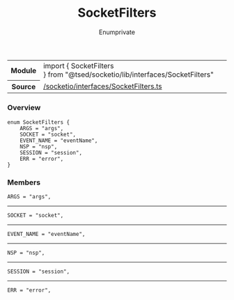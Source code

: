 
<header class="symbol-info-header"><h1 id="socketfilters">SocketFilters</h1><label class="symbol-info-type-label enum">Enum</label><label class="api-type-label private" title="private">private</label></header>
<!-- summary -->
<section class="symbol-info"><table class="is-full-width"><tbody><tr><th>Module</th><td><div class="lang-typescript"><span class="token keyword">import</span> { SocketFilters }&nbsp;<span class="token keyword">from</span>&nbsp;<span class="token string">"@tsed/socketio/lib/interfaces/SocketFilters"</span></div></td></tr><tr><th>Source</th><td><a href="https://github.com/Romakita/ts-express-decorators/blob/v4.9.0/src//socketio/interfaces/SocketFilters.ts#L0-L0">/socketio/interfaces/SocketFilters.ts</a></td></tr></tbody></table></section>
<!-- overview -->


### Overview


<pre><code class="typescript-lang ">enum SocketFilters <span class="token punctuation">{</span>
    ARGS = "args"<span class="token punctuation">,</span>
    SOCKET = "socket"<span class="token punctuation">,</span>
    EVENT_NAME = "eventName"<span class="token punctuation">,</span>
    NSP = "nsp"<span class="token punctuation">,</span>
    SESSION = "session"<span class="token punctuation">,</span>
    ERR = "error"<span class="token punctuation">,</span>
<span class="token punctuation">}</span></code></pre>


<!-- Parameters -->

<!-- Description -->

<!-- Members -->







### Members



<div class="method-overview">
<pre><code class="typescript-lang ">ARGS = "args"<span class="token punctuation">,</span></code></pre>
</div>




<hr/>



<div class="method-overview">
<pre><code class="typescript-lang ">SOCKET = "socket"<span class="token punctuation">,</span></code></pre>
</div>




<hr/>



<div class="method-overview">
<pre><code class="typescript-lang ">EVENT_NAME = "eventName"<span class="token punctuation">,</span></code></pre>
</div>




<hr/>



<div class="method-overview">
<pre><code class="typescript-lang ">NSP = "nsp"<span class="token punctuation">,</span></code></pre>
</div>




<hr/>



<div class="method-overview">
<pre><code class="typescript-lang ">SESSION = "session"<span class="token punctuation">,</span></code></pre>
</div>




<hr/>



<div class="method-overview">
<pre><code class="typescript-lang ">ERR = "error"<span class="token punctuation">,</span></code></pre>
</div>








